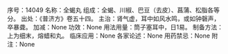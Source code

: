 序号：14049
名称：全蝎丸
组成：全蝎、川椒、巴豆（去皮）、菖蒲、松脂各等分。
出处：《普济方》卷五十四。
主治：肾气虚，耳中如风水鸣，或如钟磬声，卒暴聋。
加减：None
功效：None
用法用量：筒子塞耳中，日1易。
制备方法：上为细末，熔蜡和丸。
临床应用：None
各家论述：None
用药禁忌：None
附注：None

